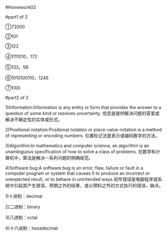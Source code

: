 #Homework02

#part1 of 2

①72000

②101

③122

④1111010，172

⑤133，5B

⑥1010100110，1246

⑦1100

#part2 of 2

1)Information:Information is any entity or form that provides the answer to a question of some kind or resolves uncertainty. 信息是提供解决问题的答案或解决不确定性的实体或形式。

2)Positional notation:Positional notation or place-value notation is a method of representing or encoding numbers. 位置标记法是表示或编码数字的方法。

3)Algorithm:In mathematics and computer science, an algorithm is an unambiguous specification of how to solve a class of problems. 在数学和计算机中，算法是解决一系列问题的明确规范。

4)Software bug:A software bug is an error, flaw, failure or fault in a computer program or system that causes it to produce an incorrect or unexpected result, or to behave in unintended ways.软件错误是电脑程序或系统中引起其产生错误，预期之外的结果，或以预料之外的方式执行的错误，缺点。

1)十进制：decimal

2)二进制：binary

3)八进制：octal

4)十六进制：hexadecimal